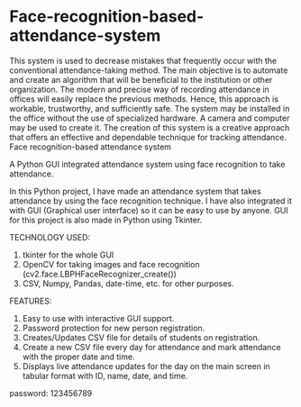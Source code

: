 # Face-recognition-based-attendance-system
This system is used to decrease mistakes that frequently occur with the conventional attendance-taking method. The main objective is to automate and create an algorithm that will be beneficial to the institution or other organization. The modern and precise way of recording attendance in offices will easily replace the previous methods. Hence, this approach is workable, trustworthy, and sufficiently safe. The system may be installed in the office without the use of specialized hardware. A camera and computer may be used to create it. The creation of this system is a creative approach that offers an effective and dependable technique for tracking attendance.
Face recognition-based attendance system

A Python GUI integrated attendance system using face recognition to take attendance.

In this Python project, I have made an attendance system that takes attendance by using the face recognition technique. I have also integrated it with GUI (Graphical user interface) so it can be easy to use by anyone. GUI for this project is also made in Python using Tkinter.

TECHNOLOGY USED:
1. tkinter for the whole GUI
2. OpenCV for taking images and face recognition (cv2.face.LBPHFaceRecognizer_create())
3. CSV, Numpy, Pandas, date-time, etc. for other purposes.

FEATURES:
1) Easy to use with interactive GUI support.
2) Password protection for new person registration.
3) Creates/Updates CSV file for details of students on registration.
4) Create a new CSV file every day for attendance and mark attendance with the proper date and time.
5) Displays live attendance updates for the day on the main screen in tabular format with ID, name, date, and time.

password: 123456789
